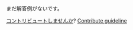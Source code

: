 
まだ解答例がないです。

[コントリビュートしませんか](https://github.com/BFEdev/BFE.dev-solutions/blob/main/question/what-is-block-formatting-context_ja.md)?  [Contribute guideline](https://github.com/BFEdev/BFE.dev-solutions#how-to-contribute)
